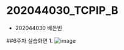 # 202044030_TCPIP_B
  - 202044030  배은빈

##6주차 실습화면
1.
![image](https://user-images.githubusercontent.com/81680796/162689181-899e814c-69cd-4698-b75b-217261352a48.png)


 
